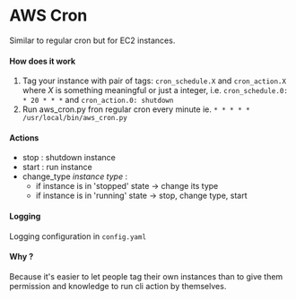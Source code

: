 AWS Cron
========
Similar to regular cron but for EC2 instances.

#### How does it work
1. Tag your instance with pair of tags: `cron_schedule.X` and `cron_action.X` where _X_ is something meaningful or just a integer, i.e.
`cron_schedule.0: * 20 * * *` and `cron_action.0: shutdown`
2. Run aws_cron.py fron regular cron every minute ie.
`* * * * * /usr/local/bin/aws_cron.py`

#### Actions
* stop : shutdown instance
* start : run instance
* change_type _instance type_ :
    * if instance is in 'stopped' state -> change its type
    * if instance is in 'running' state -> stop, change type, start

#### Logging
Logging configuration in `config.yaml`

#### Why ?
Because it's easier to let people tag their own instances than to give them permission and knowledge to run cli action by themselves.